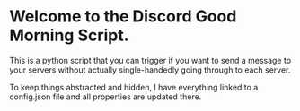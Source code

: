 # Welcome to the Discord Good Morning Script.
This is a python script that you can trigger if you want to send a message to your servers without actually single-handedly going through to each server.

To keep things abstracted and hidden, I have everything linked to a config.json file and all properties are updated there.
